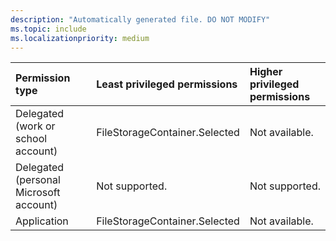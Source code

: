 ```yaml
---
description: "Automatically generated file. DO NOT MODIFY"
ms.topic: include
ms.localizationpriority: medium
---
```


|Permission type|Least privileged permissions|Higher privileged permissions|
|:---|:---|:---|
|Delegated (work or school account)|FileStorageContainer.Selected|Not available.|
|Delegated (personal Microsoft account)|Not supported.|Not supported.|
|Application|FileStorageContainer.Selected|Not available.|